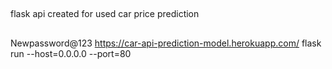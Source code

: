 ##
flask api created for used car price prediction 
##
Newpassword@123
 https://car-api-prediction-model.herokuapp.com/
flask run --host=0.0.0.0 --port=80